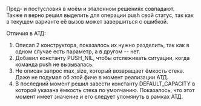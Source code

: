 Пред- и постусловия в моём и эталонном решениях совпадают.   
Также я верно решил выделить для операции push свой статус, так как в текущем варианте её вызов может завершиться с ошибкой.

Отличия в АТД:
1. Описал 2 конструктора, показалось их нужно разделить, так как в одном случае есть параметр, а в другом -- нет. 
2. Добавил константу PUSH_NIL, чтобы отслеживать ситуации, когда команда push не вызывалась.
3. Не описан запрос max_size, который возвращает ёмкость стека. Даже не подумал об этой фиче в момент реализации АТД.
4. В последний момент решил завести константу DEFAULT_CAPACITY в которой указана ёмкость стека по умолчанию. Показалось, что этот момент имеет значение и его следует упомянуть в рамках АТД.